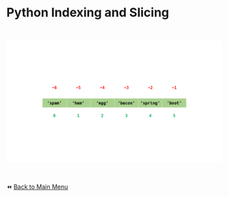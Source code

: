 # Python Indexing and Slicing

&nbsp;


![Python Indexing and Slicing](../../Interm/img/index_slice.png)


&nbsp;

:rewind: [Back to Main Menu](https://github.com/kumar1987an/Python_Sept2021_Tutorials/blob/root/README.md)
